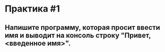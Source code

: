 # Практика #1
## Напишите программу, которая просит ввести имя и выводит на консоль строку "Привет, <введенное имя>". 
